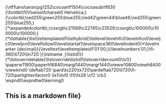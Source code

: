 {\rtf1\ansi\ansicpg1252\cocoartf1504\cocoasubrtf830
{\fonttbl\f0\fswiss\fcharset0 Helvetica;}
{\colortbl;\red255\green255\blue255;\red42\green44\blue46;\red255\green255\blue255;}
{\*\expandedcolortbl;;\cssrgb\c21569\c22745\c23529;\cssrgb\c100000\c100000\c100000;}
{\*\listtable{\list\listtemplateid1\listhybrid{\listlevel\levelnfc0\levelnfcn0\leveljc0\leveljcn0\levelfollow0\levelstartat1\levelspace360\levelindent0{\*\levelmarker \{decimal\}}{\leveltext\leveltemplateid1\'01\'00;}{\levelnumbers\'01;}\fi-360\li720\lin720 }{\listname ;}\listid1}}
{\*\listoverridetable{\listoverride\listid1\listoverridecount0\ls1}}
\paperw11900\paperh16840\margl1440\margr1440\vieww10800\viewh8400\viewkind0
\deftab720
\pard\tx220\tx720\pardeftab720\li720\fi-720\partightenfactor0
\ls1\ilvl0
\f0\fs28 \cf2 \cb3 \expnd0\expndtw0\kerning0
## This is a markdown file}